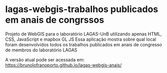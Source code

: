 # lagas-webgis-trabalhos publicados em anais de congrssos
Projeto de WebGIS para o laboratório LAGAS-UnB utilizando apenas HTML, CSS, JavaScript e mapbox GL JS
Essa aplicação mostra sobre qual local foram desenvolvidos todos os trabalhos publicados em anais de congresso de membros do laboratório LAGAS

A versão atual pode ser acessada em: https://brunolofranoporto.github.io/lagas-webgis-anais/
